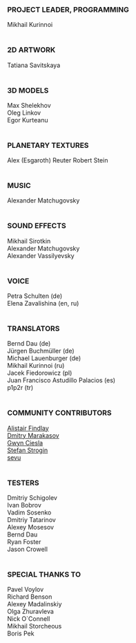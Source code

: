 ### PROJECT LEADER, PROGRAMMING
Mikhail Kurinnoi
<br/>
<br/>
### 2D ARTWORK
Tatiana Savitskaya
<br/>
<br/>
### 3D MODELS
Max Shelekhov<br/>
Oleg Linkov<br/>
Egor Kurteanu
<br/>
<br/>
### PLANETARY TEXTURES
Alex (Esgaroth) Reuter
Robert Stein
<br/>
<br/>
### MUSIC
Alexander Matchugovsky
<br/>
<br/>
### SOUND EFFECTS
Mikhail Sirotkin<br/>
Alexander Matchugovsky<br/>
Alexander Vassilyevsky
<br/>
<br/>
### VOICE
Petra Schulten (de)<br/>
Elena Zavalishina (en, ru)
<br/>
<br/>
### TRANSLATORS
Bernd Dau (de)<br/>
Jürgen Buchmüller (de)<br/>
Michael Lauenburger (de)<br/>
Mikhail Kurinnoi (ru)<br/>
Jacek Fiedorowicz (pl)<br/>
Juan Francisco Astudillo Palacios (es)<br/>
p1p2r (tr)
<br/>
<br/>
### COMMUNITY CONTRIBUTORS
[Alistair Findlay](https://github.com/psypherium)<br/>
[Dmitry Marakasov](https://github.com/AMDmi3)<br/>
[Gwyn Ciesla](https://github.com/limburgher)<br/>
[Stefan Strogin](https://github.com/steils)<br/>
[sevu](https://github.com/sevu)
<br/>
<br/>
### TESTERS
Dmitriy Schigolev<br/>
Ivan Bobrov<br/>
Vadim Sosenko<br/>
Dmitriy Tatarinov<br/>
Alexey Mosesov<br/>
Bernd Dau<br/>
Ryan Foster<br/>
Jason Crowell
<br/>
<br/>
### SPECIAL THANKS TO
Pavel Voylov<br/>
Richard Benson<br/>
Alexey Madalinskiy<br/>
Olga Zhuravleva<br/>
Nick O`Connell<br/>
Mikhail Storcheous<br/>
Boris Pek
